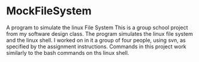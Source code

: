 # MockFileSystem
A program to simulate the linux File System
This is a group school project from my software design class. The program simulates the linux file system and the linux shell. I worked on in it a group of four people, using svn, as specified by the assignment instructions. Commands in this project work similarly to the bash commands on ths linux shell. 
